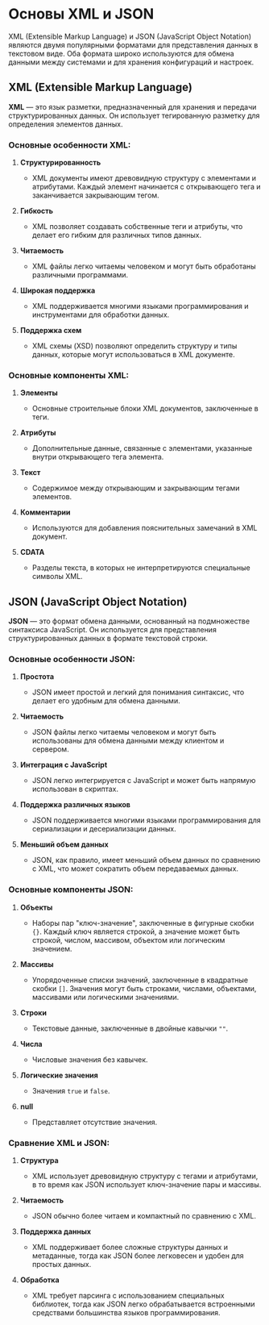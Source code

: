 # Основы XML и JSON 

XML (Extensible Markup Language) и JSON (JavaScript Object Notation) являются двумя популярными форматами для представления данных в текстовом виде. Оба формата широко используются для обмена данными между системами и для хранения конфигураций и настроек.

## XML (Extensible Markup Language)

**XML** — это язык разметки, предназначенный для хранения и передачи структурированных данных. Он использует тегированную разметку для определения элементов данных.

### Основные особенности XML:

1. **Структурированность**
   - XML документы имеют древовидную структуру с элементами и атрибутами. Каждый элемент начинается с открывающего тега и заканчивается закрывающим тегом.

2. **Гибкость**
   - XML позволяет создавать собственные теги и атрибуты, что делает его гибким для различных типов данных.

3. **Читаемость**
   - XML файлы легко читаемы человеком и могут быть обработаны различными программами.

4. **Широкая поддержка**
   - XML поддерживается многими языками программирования и инструментами для обработки данных.

5. **Поддержка схем**
   - XML схемы (XSD) позволяют определить структуру и типы данных, которые могут использоваться в XML документе.

### Основные компоненты XML:

1. **Элементы**
   - Основные строительные блоки XML документов, заключенные в теги.

2. **Атрибуты**
   - Дополнительные данные, связанные с элементами, указанные внутри открывающего тега элемента.

3. **Текст**
   - Содержимое между открывающим и закрывающим тегами элементов.

4. **Комментарии**
   - Используются для добавления пояснительных замечаний в XML документ.

5. **CDATA**
   - Разделы текста, в которых не интерпретируются специальные символы XML.

## JSON (JavaScript Object Notation)

**JSON** — это формат обмена данными, основанный на подмножестве синтаксиса JavaScript. Он используется для представления структурированных данных в формате текстовой строки.

### Основные особенности JSON:

1. **Простота**
   - JSON имеет простой и легкий для понимания синтаксис, что делает его удобным для обмена данными.

2. **Читаемость**
   - JSON файлы легко читаемы человеком и могут быть использованы для обмена данными между клиентом и сервером.

3. **Интеграция с JavaScript**
   - JSON легко интегрируется с JavaScript и может быть напрямую использован в скриптах.

4. **Поддержка различных языков**
   - JSON поддерживается многими языками программирования для сериализации и десериализации данных.

5. **Меньший объем данных**
   - JSON, как правило, имеет меньший объем данных по сравнению с XML, что может сократить объем передаваемых данных.

### Основные компоненты JSON:

1. **Объекты**
   - Наборы пар "ключ-значение", заключенные в фигурные скобки `{}`. Каждый ключ является строкой, а значение может быть строкой, числом, массивом, объектом или логическим значением.

2. **Массивы**
   - Упорядоченные списки значений, заключенные в квадратные скобки `[]`. Значения могут быть строками, числами, объектами, массивами или логическими значениями.

3. **Строки**
   - Текстовые данные, заключенные в двойные кавычки `""`.

4. **Числа**
   - Числовые значения без кавычек.

5. **Логические значения**
   - Значения `true` и `false`.

6. **null**
   - Представляет отсутствие значения.

### Сравнение XML и JSON:

1. **Структура**
   - XML использует древовидную структуру с тегами и атрибутами, в то время как JSON использует ключ-значение пары и массивы.

2. **Читаемость**
   - JSON обычно более читаем и компактный по сравнению с XML.

3. **Поддержка данных**
   - XML поддерживает более сложные структуры данных и метаданные, тогда как JSON более легковесен и удобен для простых данных.

4. **Обработка**
   - XML требует парсинга с использованием специальных библиотек, тогда как JSON легко обрабатывается встроенными средствами большинства языков программирования.

